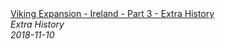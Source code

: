 <!--2024-07-21 00:21:39-->
<div class="yb">
  <a class="nodecor" href="/index.html?istoriya/viking_expansion_-_ireland_-_part_3_-_extra_history">
    <img class="preview" data-videoid="ms3-rhnbw9U" src="https://i.ytimg.com/vi/ms3-rhnbw9U/hqdefault.jpg" align="middle" alt="">
  </a>
  <div class="inlbl text">
    <a class="nodecor" href="/index.html?istoriya/viking_expansion_-_ireland_-_part_3_-_extra_history">Viking Expansion - Ireland - Part 3 - Extra History</a><br>
    <i class="smaller2">Extra History</i><br>
    <i class="smaller3">2018-11-10</i>
  </div>
</div>
